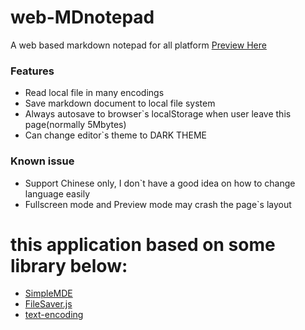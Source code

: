 # web-MDnotepad
A web based markdown notepad for all platform
[Preview Here](https://dreagonmon.github.io/web-MDnotepad/)

### Features
-   Read local file in many encodings
-   Save markdown document to local file system
-   Always autosave to browser\`s localStorage when user leave this page(normally 5Mbytes)
-   Can change editor\`s theme to DARK THEME

### Known issue
-   Support Chinese only, I don\`t have a good idea on how to change language easily
-   Fullscreen mode and Preview mode may crash the page\`s layout

# this application based on some library below:
-   [SimpleMDE](https://simplemde.com)
-   [FileSaver.js](https://eligrey.com/blog/saving-generated-files-on-the-client-side/)
-   [text-encoding](https://github.com/inexorabletash/text-encoding)